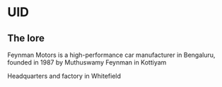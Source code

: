 # UID

## The lore

Feynman Motors is a high-performance car manufacturer in Bengaluru, founded in 1987 by Muthuswamy Feynman in Kottiyam

Headquarters and factory in Whitefield


